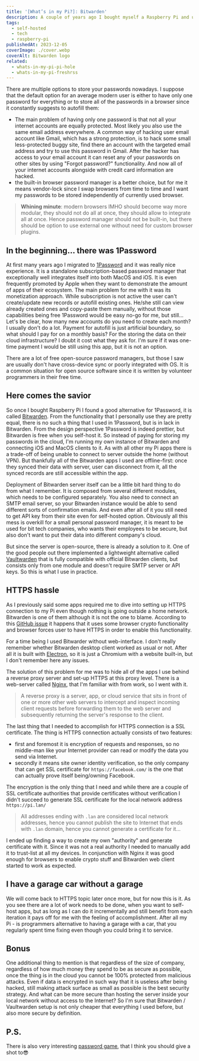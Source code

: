 ```yaml
---
title: '[What’s in my Pi?]: Bitwarden'
description: A couple of years ago I bought myself a Raspberry Pi and using it as a home server hosting there a bunch of different apps. The whole setup went through several iterations and is still evolving. I'd like to share with you what I have there and how it is helping me in my day-to-day life. There will be several posts in order to make it more readable, so keep in touch
tags:
  - self-hosted
  - tech
  - raspberry-pi
publishedAt: 2023-12-05
coverImage: ./cover.webp
coverAlt: Bitwarden logo
related:
  - whats-in-my-pi-pi-hole
  - whats-in-my-pi-freshrss
---
```


There are multiple options to store your passwords nowadays. I suppose that the default option for an average modern user is either to have only one password for everything or to store all of the passwords in a browser since it constantly suggests to autofill them:

- The main problem of having only one password is that not all your internet accounts are equally protected. Most likely you also use the same email address everywhere. A common way of hacking user email account like Gmail, which has a strong protection, is to hack some small less-protected buggy site, find there an account with the targeted email address and try to use this password in Gmail. After the hacker has access to your email account it can reset any of your passwords on other sites by using "Forgot password?" functionality. And now all of your internet accounts alongside with credit card information are hacked.
- the built-in browser password manager is a better choice, but for me it means vendor-lock since I swap browsers from time to time and I want my passwords to be stored independently of currently used browser.

> **Whining minute**: modern browsers IMHO should become way more modular, they should not do all at once, they should allow to integrate all at once. Hence password manager should not be built-in, but there should be option to use external one without need for custom browser plugins.

## In the beginning... there was 1Password

At first many years ago I migrated to [1Password](https://1password.com/) and it was really nice experience. It is a standalone subscription-based password manager that exceptionally well integrates itself into both MacOS and iOS. It is even frequently promoted by Apple when they want to demonstrate the amount of apps of their ecosystem. The main problem for me with it was its monetization approach. While subscription is not active the user can't create/update new records or autofill existing ones. He/she still can view already created ones and copy-paste them manually, without those capabilities being free 1Password would be easy no-go for me, but still... Let's be clear, how many new accounts do you need to create each month? I usually don't do a lot. Payment for autofill is just artificial boundary, so what should I pay for on a monthly basis? For the storing the data on their cloud infrastructure? I doubt it cost what they ask for. I'm sure if it was one-time payment I would be still using this app, but it is not an option.

There are a lot of free open-source password managers, but those I saw are usually don't have cross-device sync or poorly integrated with OS. It is a common situation for open source software since it is written by volunteer programmers in their free time.

## Here comes the savior

So once I bought Raspberry Pi I found a good alternative for 1Password, it is called [Bitwarden](https://bitwarden.com/). From the functionality that I personally use they are pretty equal, there is no such a thing that I used in 1Password, but is in lack in Bitwarden. From the design perspective 1Password is indeed prettier, but Bitwarden is free when you self-host it. So instead of paying for storing my passwords in the cloud, I'm running my own instance of Bitwarden and connecting iOS and MacOS clients to it. As with all other my Pi apps there is a trade-off of being unable to connect to server outside the home (without VPN). But thankfully all of the Bitwarden apps I used are offline-first: once they synced their data with server, user can disconnect from it, all the synced records are still accessible within the app.

Deployment of Bitwarden server itself can be a little bit hard thing to do from what I remember. It is composed from several different modules, which needs to be configured separately. You also need to connect an SMTP email server, so your Bitwarden instance would be able to send different sorts of confirmation emails. And even after all of it you still need to get API key from their site even for self-hosted option. Obviously all this mess is overkill for a small personal password manager, it is meant to be used for bit tech companies, who wants their employees to be secure, but also don't want to put their data into different company's cloud.

But since the server is open-source, there is already a solution to it. One of the good people out there implemented a lightweight alternative called [Vaultwarden](https://github.com/dani-garcia/vaultwarden) that is fully compatible with official Bitwarden clients, but consists only from one module and doesn't require SMTP server or API keys. So this is what I use in practice.

## HTTPS hassle

As I previously said some apps required me to dive into setting up HTTPS connection to my Pi even though nothing is going outside a home network. Bitwarden is one of them although it is not the one to blame. According to this [GitHub issue](https://github.com/dani-garcia/vaultwarden/discussions/2274) it happens that it uses some browser crypto functionality and browser forces user to have HTTPS in order to enable this functionality.

For a time being I used Bitwarder without web-interface. I don't really remember whether Bitwarden desktop client worked as usual or not. After all it is built with [Electron](https://www.electronjs.org), so it is just a Chromium with a website built-in, but I don't remember here any issues.

The solution of this problem for me was to hide all of the apps I use behind a reverse proxy server and set-up HTTPS at this proxy level. There is a web-server called [Nginx](https://www.nginx.com), that I'm familiar with from work, so I went with it.

> A reverse proxy is a server, app, or cloud service that sits in front of one or more other web servers to intercept
> and inspect incoming client requests before forwarding them to the web server and subsequently returning the server's
> response to the client.

The last thing that I needed to accomplish for HTTPS connection is a SSL certificate. The thing is HTTPS connection actually consists of two features:

- first and foremost it is encryption of requests and responses, so no middle-man like your Internet provider can read or modify the data you send via Internet.
- secondly it means site owner identity verification, so the only company that can get SSL certificate for `https://facebook.com/` is the one that can actually prove itself being/owning Facebook.

The encryption is the only thing that I need and while there are a couple of SSL certificate authorities that provide certificates without verification I didn't succeed to generate SSL certificate for the local network address `https://pi.lan/`

> All addresses ending with `.lan` are considered local network addresses, hence you cannot publish the site to Internet
> that ends with `.lan` domain, hence you cannot generate a certificate for it...

I ended up finding a way to create my own "authority" and generate certificate with it. Since it was not a real authority I needed to manually add it to trust-list at all my devices. In conjunction with Nginx it was good enough for browsers to enable crypto stuff and Bitwarden web client started to work as expected.

## I have a garage car without a garage

We will come back to HTTPS topic later once more, but for now this is it. As you see there are a lot of work needs to be done, when you want to self-host apps, but as long as I can do it incrementally and still benefit from each iteration it pays off for me with the feeling of accomplishment. After all my Pi - is programmers alternative to having a garage with a car, that you regularly spent time fixing even though you could bring it to service.

## Bonus

One additional thing to mention is that regardless of the size of company, regardless of how much money they spend to be as secure as possible, once the thing is in the cloud you cannot be 100% protected from malicious attacks. Even if data is encrypted in such way that it is useless after being hacked, still making attack surface as small as possible is the best security strategy. And what can be more secure than hosting the server inside your local network without access to the Internet? So I'm sure that Bitwarden / Vaultwarden setup is not only cheaper that everything I used before, but also more secure by definition.

## P.S.

There is also very interesting [password game](https://neal.fun/password-game/), that I think you should give a shot to😎
